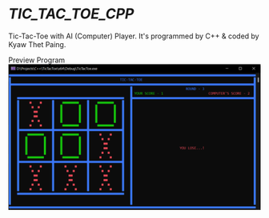 # _TIC_TAC_TOE_CPP_
Tic-Tac-Toe with AI (Computer) Player. It's programmed by C++ &amp; coded by Kyaw Thet Paing.

Preview Program
![Preview](/TicTacToe/preview.png?raw=true "Preview")
